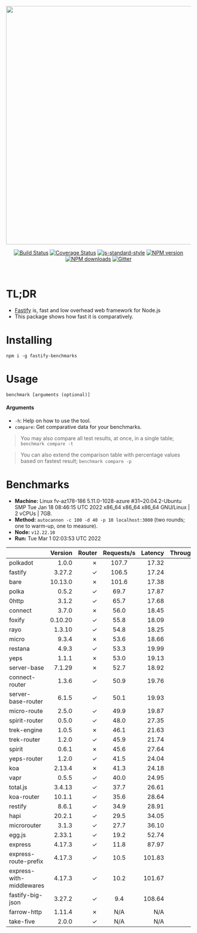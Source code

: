 <div align="center">
<img src="https://github.com/fastify/graphics/raw/master/full-logo.png" width="650" height="auto"/>
</div>

<div align="center">

[![Build Status](https://travis-ci.org/fastify/fastify.svg?branch=master)](https://travis-ci.org/fastify/fastify)
[![Coverage Status](https://coveralls.io/repos/github/fastify/fastify/badge.svg?branch=master)](https://coveralls.io/github/fastify/fastify?branch=master)
[![js-standard-style](https://img.shields.io/badge/code%20style-standard-brightgreen.svg?style=flat)](http://standardjs.com/)
[![NPM version](https://img.shields.io/npm/v/fastify.svg?style=flat)](https://www.npmjs.com/package/fastify)
[![NPM downloads](https://img.shields.io/npm/dm/fastify.svg?style=flat)](https://www.npmjs.com/package/fastify) [![Gitter](https://badges.gitter.im/gitterHQ/gitter.svg)](https://gitter.im/fastify)
</div>
<br />

# TL;DR

* [Fastify](https://github.com/fastify/fastify) is, fast and low overhead web framework for Node.js
* This package shows how fast it is comparatively.

# Installing

```
npm i -g fastify-benchmarks
```

# Usage

```
benchmark [arguments (optional)]
```

#### Arguments

* `-h`: Help on how to use the tool.
* `compare`: Get comparative data for your benchmarks.

> You may also compare all test results, at once, in a single table; `benchmark compare -t`

> You can also extend the comparison table with percentage values based on fastest result; `benchmark compare -p`
# Benchmarks
* __Machine:__ Linux fv-az178-186 5.11.0-1028-azure #31~20.04.2-Ubuntu SMP Tue Jan 18 08:46:15 UTC 2022 x86_64 x86_64 x86_64 GNU/Linux | 2 vCPUs | 7GB.
* __Method:__ `autocannon -c 100 -d 40 -p 10 localhost:3000` (two rounds; one to warm-up, one to measure).
* __Node:__ `v12.22.10`
* __Run:__ Tue Mar  1 02:03:53 UTC 2022

|                          | Version | Router | Requests/s | Latency | Throughput/Mb |
| :--                      | --:     | --:    | :-:        | --:     | --:           |
| polkadot                 | 1.0.0   | ✗      | 107.7      | 17.32   | 0.02          |
| fastify                  | 3.27.2  | ✓      | 106.5      | 17.24   | 0.02          |
| bare                     | 10.13.0 | ✗      | 101.6      | 17.38   | 0.02          |
| polka                    | 0.5.2   | ✓      | 69.7       | 17.87   | 0.01          |
| 0http                    | 3.1.2   | ✓      | 65.7       | 17.68   | 0.01          |
| connect                  | 3.7.0   | ✗      | 56.0       | 18.45   | 0.01          |
| foxify                   | 0.10.20 | ✓      | 55.8       | 18.09   | 0.01          |
| rayo                     | 1.3.10  | ✓      | 54.8       | 18.25   | 0.01          |
| micro                    | 9.3.4   | ✗      | 53.6       | 18.66   | 0.01          |
| restana                  | 4.9.3   | ✓      | 53.3       | 19.99   | 0.01          |
| yeps                     | 1.1.1   | ✗      | 53.0       | 19.13   | 0.01          |
| server-base              | 7.1.29  | ✗      | 52.7       | 18.92   | 0.01          |
| connect-router           | 1.3.6   | ✓      | 50.9       | 19.76   | 0.01          |
| server-base-router       | 6.1.5   | ✓      | 50.1       | 19.93   | 0.01          |
| micro-route              | 2.5.0   | ✓      | 49.9       | 19.87   | 0.01          |
| spirit-router            | 0.5.0   | ✓      | 48.0       | 27.35   | 0.01          |
| trek-engine              | 1.0.5   | ✗      | 46.1       | 21.63   | 0.01          |
| trek-router              | 1.2.0   | ✓      | 45.9       | 21.74   | 0.01          |
| spirit                   | 0.6.1   | ✗      | 45.6       | 27.64   | 0.01          |
| yeps-router              | 1.2.0   | ✓      | 41.5       | 24.04   | 0.01          |
| koa                      | 2.13.4  | ✗      | 41.3       | 24.18   | 0.01          |
| vapr                     | 0.5.5   | ✓      | 40.0       | 24.95   | 0.01          |
| total.js                 | 3.4.13  | ✓      | 37.7       | 26.61   | 0.01          |
| koa-router               | 10.1.1  | ✓      | 35.6       | 28.64   | 0.01          |
| restify                  | 8.6.1   | ✓      | 34.9       | 28.91   | 0.01          |
| hapi                     | 20.2.1  | ✓      | 29.5       | 34.05   | 0.01          |
| microrouter              | 3.1.3   | ✓      | 27.7       | 36.10   | 0.00          |
| egg.js                   | 2.33.1  | ✓      | 19.2       | 52.74   | 0.01          |
| express                  | 4.17.3  | ✓      | 11.8       | 87.97   | 0.00          |
| express-route-prefix     | 4.17.3  | ✓      | 10.5       | 101.83  | 0.00          |
| express-with-middlewares | 4.17.3  | ✓      | 10.2       | 101.67  | 0.00          |
| fastify-big-json         | 3.27.2  | ✓      | 9.4        | 108.64  | 0.11          |
| farrow-http              | 1.11.4  | ✗      | N/A        | N/A     | N/A           |
| take-five                | 2.0.0   | ✓      | N/A        | N/A     | N/A           |
